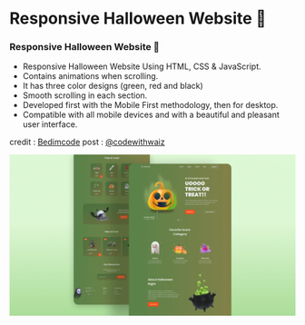 # Responsive Halloween Website 🎃
### Responsive Halloween Website 🎃

- Responsive Halloween Website Using HTML, CSS & JavaScript.
- Contains animations when scrolling.
- It has three color designs (green, red and black)
- Smooth scrolling in each section.
- Developed first with the Mobile First methodology, then for desktop.
- Compatible with all mobile devices and with a beautiful and pleasant user interface.

credit : [Bedimcode](https://www.youtube.com/c/Bedimcode)
post : [@codewithwaiz](https://naufalwaiz.github.io/halloween-theme-responsive/)

![halloween](/preview.png)
